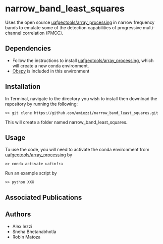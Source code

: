 # narrow_band_least_squares
Uses the open source [uafgeotools/array_processing](https://github.com/uafgeotools/array_processing) in narrow frequency bands to emulate some of the detection capabilities of progressive multi-channel correlation (PMCC). 
 
## Dependencies
- Follow the instructions to install [uafgeotools/array_processing](https://github.com/uafgeotools/array_processing), which will create a new conda environment. 
- [Obspy](https://docs.obspy.org/) is included in this environment

## Installation
In Terminal, navigate to the directory you wish to install then download the repository by running the following:
```
>> git clone https://github.com/amiezzi/narrow_band_least_squares.git
```
This will create a folder named narrow_band_least_squares. 

## Usage
To use the code, you will need to activate the conda environment from [uafgeotools/array_processing](https://github.com/uafgeotools/array_processing) by 
```
>> conda activate uafinfra
```

Run an example script by 
```
>> python XXX
```

## Associated Publications

## Authors
- Alex Iezzi 
- Sneha Bhetanabhotla 
- Robin Matoza 
